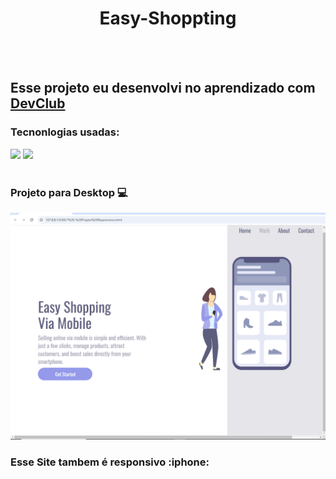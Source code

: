 <h1 align="center"> Easy-Shoppting</h1>
<br><br>
<h2>Esse projeto eu desenvolvi no aprendizado com <a href="http://rodolfomori.com.br/devclub">DevClub</a></h2>
<h3>Tecnonlogias usadas:</h3>
<img src="https://img.shields.io/badge/HTML5-E34F26?style=for-the-badge&logo=html5&logoColor=white"widht:300px  />
<img src="https://img.shields.io/badge/CSS3-1572B6?style=for-the-badge&logo=css3&logoColor=white" width::300px;/>
<br><br>
<h3>Projeto para Desktop 💻</h3>
<img src="https://github.com/AlexDevForever/Easy-Shopping/blob/main/img/Desk.png" />
<h3>Esse Site tambem é responsivo  :iphone:</h3>
<img src="" />
